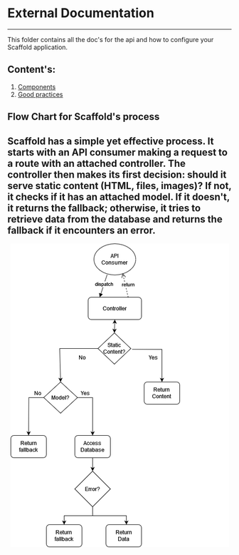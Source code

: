 # External Documentation

---
This folder contains all the doc's for the api and how to configure your Scaffold 
application. 

## Content's:
1. [Components](component's.md)
2. [Good practices](good-practices.md)


## Flow Chart for Scaffold's process
Scaffold has a simple yet effective process.
It starts with an API consumer making a request to a route with an attached controller. 
The controller then makes its first decision: should it serve static content (HTML, files, images)? 
If not, it checks if it has an attached model. If it doesn't, it returns the fallback; 
otherwise, it tries to retrieve data from the database 
and returns the fallback if it encounters an error.
---
<div style="text-align:center">
<img src="process-flowchart.png" alt="flowchart"/>
</div>